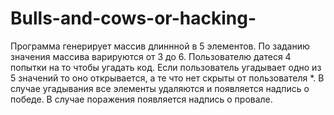 # Bulls-and-cows-or-hacking-
Программа генерирует массив длиннной в 5 элементов. По заданию значения массива варируются от 3 до 6. 
Пользователю датеся 4 попытки на то чтобы угадать код. Если пользователь угадывает одно из 5 значений то оно открывается, а те что нет скрыты от пользователя *.
В случае угадывания все элементы удаляются и появляется надпись о победе. В случае поражения появляется надпись о провале.
